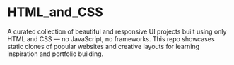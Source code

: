 # HTML_and_CSS
A curated collection of beautiful and responsive UI projects built using only HTML and CSS — no JavaScript, no frameworks. This repo showcases static clones of popular websites and creative layouts for learning inspiration and portfolio building.
